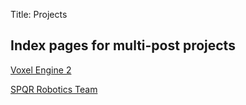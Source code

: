 Title: Projects

## Index pages for multi-post projects

[Voxel Engine 2](/projects/voxel2/index.html)

[SPQR Robotics Team](/projects/spqr/index.html)


